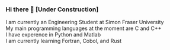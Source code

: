 ### Hi there 👋 [Under Construction]
I am currently an Engineering Student at Simon Fraser University  
My main programming languages at the moment are C and C++  
I have experence in Python and Matlab  
I am currently learning Fortran, Cobol, and Rust  
<!--
**Sean-Boyes/Sean-Boyes** is a ✨ _special_ ✨ repository because its `README.md` (this file) appears on your GitHub profile.

Here are some ideas to get you started:

- 🔭 I’m currently working on ...
- 🌱 I’m currently learning ...
- 👯 I’m looking to collaborate on ...
- 🤔 I’m looking for help with ...
- 💬 Ask me about ...
- 📫 How to reach me: ...
- 😄 Pronouns: ...
- ⚡ Fun fact: ...
-->
